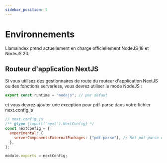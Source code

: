 ```yaml
---
sidebar_position: 5
---
```


# Environnements

LlamaIndex prend actuellement en charge officiellement NodeJS 18 et NodeJS 20.

## Routeur d'application NextJS

Si vous utilisez des gestionnaires de route du routeur d'application NextJS ou des fonctions serverless, vous devrez utiliser le mode NodeJS :

```js
export const runtime = "nodejs"; // par défaut
```

et vous devrez ajouter une exception pour pdf-parse dans votre fichier next.config.js

```js
// next.config.js
/** @type {import('next').NextConfig} */
const nextConfig = {
  experimental: {
    serverComponentsExternalPackages: ["pdf-parse"], // Met pdf-parse en mode NodeJS réel avec le routeur d'application NextJS
  },
};

module.exports = nextConfig;
```
